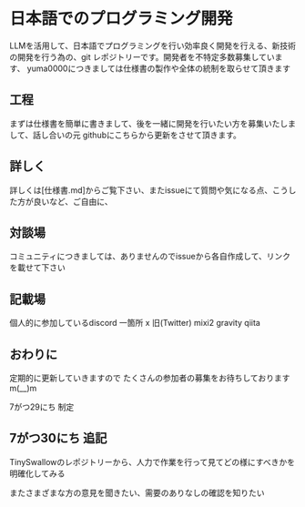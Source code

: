 # 日本語でのプログラミング開発
LLMを活用して、日本語でプログラミングを行い効率良く開発を行える、新技術の開発を行う為の、git レポジトリーです。開発者を不特定多数募集しています、
yuma0000につきましては仕様書の製作や全体の統制を取らせて頂きます

## 工程
まずは仕様書を簡単に書きまして、後を一緒に開発を行いたい方を募集いたしまして、話し合いの元 githubにこちらから更新をさせて頂きます。

## 詳しく
詳しくは[仕様書.md]からご覧下さい、またissueにて質問や気になる点、こうした方が良いなど、ご自由に、

## 対談場
コミュニティにつきましては、ありませんのでissueから各自作成して、リンクを載せて下さい

## 記載場
個人的に参加しているdiscord 一箇所
x 旧(Twitter)
mixi2
gravity
qiita

## おわりに
定期的に更新していきますので
たくさんの参加者の募集をお待ちしておりますm(__)m

7がつ29にち 制定

## 7がつ30にち 追記
TinySwallowのレポジトリーから、人力で作業を行って見てどの様にすべきかを明確化してみる

またさまざまな方の意見を聞きたい、需要のありなしの確認を知りたい
